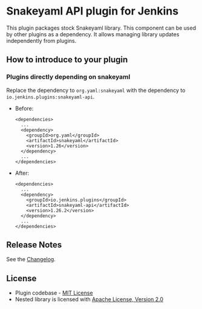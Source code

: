 Snakeyaml API plugin for Jenkins
===

This plugin packages stock Snakeyaml library. 
This component can be used by other plugins as a dependency.
It allows managing library updates independently from plugins.

## How to introduce to your plugin

### Plugins directly depending on snakeyaml

Replace the dependency to `org.yaml:snakeyaml` with the dependency to `io.jenkins.plugins:snakeyaml-api`.

* Before:
    ```
    <dependencies>
      ...
      <dependency>
        <groupId>org.yaml</groupId>
        <artifactId>snakeyaml</artifactId>
        <version>1.26</version>
      </dependency>
      ...
    </dependencies>
    ```
* After:
    ```
    <dependencies>
      ...
      <dependency>
        <groupId>io.jenkins.plugins</groupId>
        <artifactId>snakeyaml-api</artifactId>
        <version>1.26.2</version>
      </dependency>
      ...
    </dependencies>
    ```

## Release Notes

See the [Changelog](https://github.com/jenkinsci/snakeyaml-api-plugin/releases).

## License

* Plugin codebase - [MIT License](http://opensource.org/licenses/MIT) 
* Nested library is licensed with [Apache License, Version 2.0](http://www.apache.org/licenses/)

